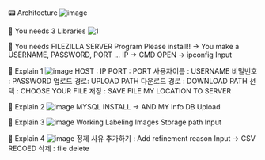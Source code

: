 📟 Architecture
![image](https://user-images.githubusercontent.com/37481441/211368484-88619e33-bf64-41ac-b9f9-38eddde734f9.png)

🎇 You needs 3 Libraries
![1](https://user-images.githubusercontent.com/37481441/211370415-1ebe1a0e-6299-49b1-a400-c3cf057ec22a.PNG)

💎 You needs FILEZILLA SERVER Program 
    Please install!! -> You make a USERNAME, PASSWORD, PORT ... 
    IP -> CMD OPEN -> ipconfig Input
    
🔋 Explain 1
![image](https://user-images.githubusercontent.com/37481441/211370654-b87990d4-f4bb-47ea-9ec3-8f283986bdb2.png)
HOST : IP
PORT : PORT
사용자이름 : USERNAME
비밀번호 : PASSWORD
업로드 경로: UPLOAD PATH
다운로드 경로 : DOWNLOAD PATH
선택 : CHOOSE YOUR FILE 
저장 : SAVE FILE MY LOCATION TO SERVER 


🔋 Explain 2
![image](https://user-images.githubusercontent.com/37481441/211371489-9dcf3394-1b80-456b-a7b8-7c988840fe83.png)
MYSQL INSTALL -> AND MY Info DB Upload 

🔋 Explain 3
![image](https://user-images.githubusercontent.com/37481441/211371733-84cf923b-2b9f-42f0-80f6-e58bbc76a756.png)
Working Labeling Images Storage path Input

🔋 Explain 4
![image](https://user-images.githubusercontent.com/37481441/211372042-181729ad-863a-477f-9337-34a1ff5bf01a.png)
정제 사유 추가하기 : Add refinement reason Input -> CSV RECOED
삭제 : file delete 

 
